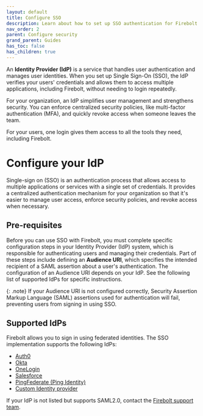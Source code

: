 ```yaml
---
layout: default
title: Configure SSO
description: Learn about how to set up SSO authentication for Firebolt.
nav_order: 2
parent: Configure security
grand_parent: Guides
has_toc: false 
has_children: true
---
```


An **Identity Provider (IdP)** is a service that handles user authentication and manages user identities. When you set up Single Sign-On (SSO), the IdP verifies your users' credentials and allows them to access multiple applications, including Firebolt, without needing to login repeatedly.  

For your organization, an IdP simplifies user management and strengthens security. You can enforce centralized security policies, like multi-factor authentication (MFA), and quickly revoke access when someone leaves the team. 

For your users, one login gives them access to all the tools they need, including Firebolt.

# Configure your IdP

Single-sign on (SSO) is an authentication process that allows access to multiple applications or services with a single set of credentials. It provides a centralized authentication mechanism for your organization so that it's easier to manage user access, enforce security policies, and revoke access when necessary.

## Pre-requisites

Before you can use SSO with Firebolt, you must complete specific configuration steps in your Identity Provider (IdP) system, which is responsible for authenticating users and managing their credentials. Part of these steps include defining an **Audience URI**, which specifies the intended recipient of a SAML assertion about a user's authentication. The configuration of an Audience URI depends on your IdP. See the following list of supported IdPs for specific instructions.

{: .note}
If your Audience URI is not configured correctly, Security Assertion Markup Language (SAML) assertions used for authentication will fail, preventing users from signing in using SSO.

## Supported IdPs

Firebolt allows you to sign in using federated identities. The SSO implementation supports the following IdPs:

- [Auth0](../sso/auth0.md)
- [Okta](../sso/okta.md)
- [OneLogin](../sso/onelogin.md)
- [Salesforce](../sso/salesforce.md)
- [PingFederate (Ping Identity)](../sso/pingfederate.md)
- [Custom Identity provider](../sso/custom-sso.md)

If your IdP is not listed but supports SAML2.0, contact the [Firebolt support team](mailto:support@firebolt.io). 


